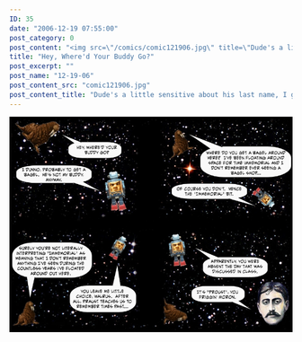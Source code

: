 ```yaml
---
ID: 35
date: "2006-12-19 07:55:00"
post_category: 0
post_content: "<img src=\"/comics/comic121906.jpg\" title=\"Dude's a little sensitive about his last name, I guess\"/>"
title: "Hey, Where'd Your Buddy Go?"
post_excerpt: ""
post_name: "12-19-06"
post_content_src: "comic121906.jpg"
post_content_title: "Dude's a little sensitive about his last name, I guess"
---
```



[![Dude's a little sensitive about his last name, I guess](/comics-hi-res/comic121906.jpg)](/comics-hi-res/comic121906.jpg "Dude's a little sensitive about his last name, I guess")
